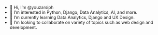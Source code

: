 - 👋 Hi, I’m @youzarsiph
- 👀 I’m interested in Python, Django, Data Analytics, AI, and more. 
- 🌱 I’m currently learning Data Analytics, Django and UX Design.
- 💞️ I’m looking to collaborate on variety of topics such as web design and development. 

<!---
youzarsiph/youzarsiph is a ✨ special ✨ repository because its `README.md` (this file) appears on your GitHub profile.
You can click the Preview link to take a look at your changes.
--->
